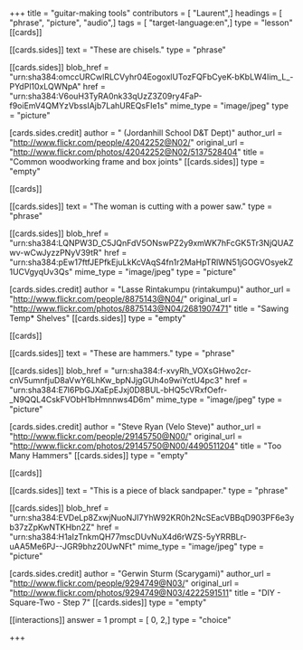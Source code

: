 +++
title = "guitar-making tools"
contributors = [ "Laurent",]
headings = [ "phrase", "picture", "audio",]
tags = [ "target-language:en",]
type = "lesson"
[[cards]]

[[cards.sides]]
text = "These are chisels."
type = "phrase"

[[cards.sides]]
blob_href = "urn:sha384:omccURCwlRLCVyhr04EogoxlUTozFQFbCyeK-bKbLW4Iim_L_-PYdPl10xLQWNpA"
href = "urn:sha384:V6ouH3TyRA0nk33qUzZ3Z09ry4FaP-f9oiEmV4QMYzVbssIAjb7LahUREQsFIe1s"
mime_type = "image/jpeg"
type = "picture"

[cards.sides.credit]
author = " (Jordanhill School D&T Dept)"
author_url = "http://www.flickr.com/people/42042252@N02/"
original_url = "http://www.flickr.com/photos/42042252@N02/5137528404"
title = "Common woodworking frame and box joints"
[[cards.sides]]
type = "empty"

[[cards]]

[[cards.sides]]
text = "The woman is cutting with a power saw."
type = "phrase"

[[cards.sides]]
blob_href = "urn:sha384:LQNPW3D_C5JQnFdV5ONswPZ2y9xmWK7hFcGK5Tr3NjQUAZwv-wCwJyzzPNyV39tR"
href = "urn:sha384:pEw17ftfJEPfkEjuLkKcVAqS4fn1r2MaHpTRlWN51jGOGVOsyekZ1UCVgyqUv3Qs"
mime_type = "image/jpeg"
type = "picture"

[cards.sides.credit]
author = "Lasse Rintakumpu (rintakumpu)"
author_url = "http://www.flickr.com/people/8875143@N04/"
original_url = "http://www.flickr.com/photos/8875143@N04/2681907471"
title = "Sawing Temp* Shelves"
[[cards.sides]]
type = "empty"

[[cards]]

[[cards.sides]]
text = "These are hammers."
type = "phrase"

[[cards.sides]]
blob_href = "urn:sha384:f-xvyRh_VOXsGHwo2cr-cnV5umnfjuD8aVwY6LhKw_bpNJjgGUh4o9wiYctU4pc3"
href = "urn:sha384:E7l6PbGJXaEpEJxj0D8BUL-bHQ5cVRxfOefr-_N9QQL4CskFVObH1bHmnnws4D6m"
mime_type = "image/jpeg"
type = "picture"

[cards.sides.credit]
author = "Steve Ryan (Velo Steve)"
author_url = "http://www.flickr.com/people/29145750@N00/"
original_url = "http://www.flickr.com/photos/29145750@N00/4490511204"
title = "Too Many Hammers"
[[cards.sides]]
type = "empty"

[[cards]]

[[cards.sides]]
text = "This is a piece of black sandpaper."
type = "phrase"

[[cards.sides]]
blob_href = "urn:sha384:EVDeLp8ZxwjNuoNJI7YhW92KR0h2NcSEacVBBqD903PF6e3yb37zZpKwNTKHbn2Z"
href = "urn:sha384:H1aIzTnkmQH77mscDUvNuX4d6rWZS-5yYRRBLr-uAA5Me6PJ--JGR9bhz20UwNFt"
mime_type = "image/jpeg"
type = "picture"

[cards.sides.credit]
author = "Gerwin Sturm (Scarygami)"
author_url = "http://www.flickr.com/people/9294749@N03/"
original_url = "http://www.flickr.com/photos/9294749@N03/4222591511"
title = "DIY - Square-Two - Step 7"
[[cards.sides]]
type = "empty"

[[interactions]]
answer = 1
prompt = [ 0, 2,]
type = "choice"

+++
